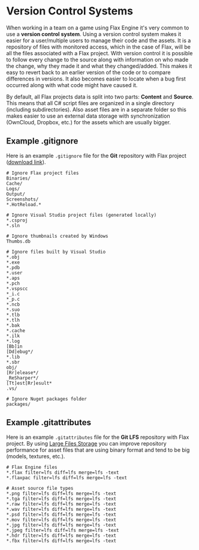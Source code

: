 # Version Control Systems

When working in a team on a game using Flax Engine it's very common to use a **version control system**.
Using a version control system makes it easier for a user/multiple users to manage their code and the assets. It is a repository of files with monitored access, which in the case of Flax, will be all the files associated with a Flax project. With version control it is possible to follow every change to the source along with information on who made the change, why they made it and what they changed/added. This makes it easy to revert back to an earlier version of the code or to compare differences in versions. It also becomes easier to locate when a bug first occurred along with what code might have caused it.

By default, all Flax projects data is split into two parts: **Content** and **Source**. This means that all C# script files are organized in a single directory (including subdirectories). Also asset files are in a separate folder so this makes easier to use an external data storage with synchronization (OwnCloud, Dropbox, etc.) for the assets which are usually bigger.

## Example .gitignore

Here is an example `.gitignore` file for the **Git** repository with Flax project ([download link](https://github.com/FlaxEngine/FlaxSamples/blob/master/.gitignore)).

```
# Ignore Flax project files
Binaries/
Cache/
Logs/
Output/
Screenshots/
*.HotReload.*

# Ignore Visual Studio project files (generated locally)
*.csproj
*.sln

# Ignore thumbnails created by Windows
Thumbs.db

# Ignore files built by Visual Studio
*.obj
*.exe
*.pdb
*.user
*.aps
*.pch
*.vspscc
*_i.c
*_p.c
*.ncb
*.suo
*.tlb
*.tlh
*.bak
*.cache
*.ilk
*.log
[Bb]in
[Dd]ebug*/
*.lib
*.sbr
obj/
[Rr]elease*/
_ReSharper*/
[Tt]est[Rr]esult*
.vs/

# Ignore Nuget packages folder
packages/
```

## Example .gitattributes

Here is an example `.gitattributes` file for the **Git LFS** repository with Flax project. By using [Large Files Storage](https://github.com/git-lfs/git-lfs/wiki/Tutorial) you can improve repository performance for asset files that are using binary format and tend to be big (models, textures, etc.).

```
# Flax Engine files
*.flax filter=lfs diff=lfs merge=lfs -text
*.flaxpac filter=lfs diff=lfs merge=lfs -text

# Asset source file types
*.png filter=lfs diff=lfs merge=lfs -text
*.tga filter=lfs diff=lfs merge=lfs -text
*.raw filter=lfs diff=lfs merge=lfs -text
*.wav filter=lfs diff=lfs merge=lfs -text
*.psd filter=lfs diff=lfs merge=lfs -text
*.mov filter=lfs diff=lfs merge=lfs -text
*.jpg filter=lfs diff=lfs merge=lfs -text
*.jpeg filter=lfs diff=lfs merge=lfs -text
*.hdr filter=lfs diff=lfs merge=lfs -text
*.fbx filter=lfs diff=lfs merge=lfs -text
```
